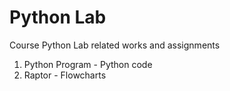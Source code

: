 # Python Lab
Course Python Lab related works and assignments
  
  1. Python Program - Python code
  2. Raptor - Flowcharts  
